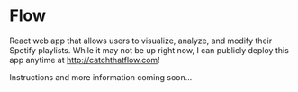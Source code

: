 # Flow
React web app that allows users to visualize, analyze, and modify their Spotify playlists. While it may not be up right now, I can publicly deploy this app anytime at <http://catchthatflow.com>!

Instructions and more information coming soon...
